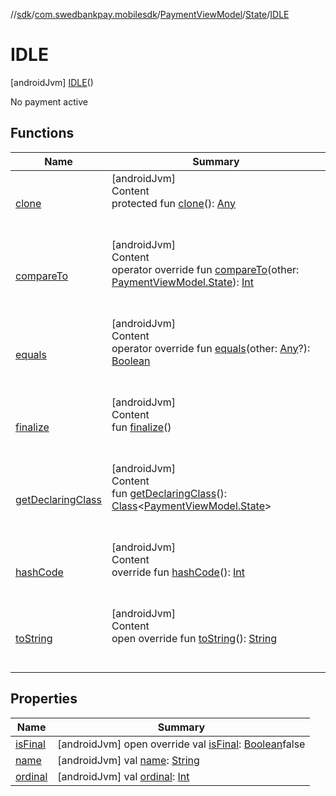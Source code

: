 //[sdk](../../../../../index.md)/[com.swedbankpay.mobilesdk](../../../index.md)/[PaymentViewModel](../../index.md)/[State](../index.md)/[IDLE](index.md)



# IDLE  
 [androidJvm] [IDLE](index.md)()  


No payment active

   


## Functions  
  
|  Name |  Summary | 
|---|---|
| <a name="kotlin/Enum/clone/#/PointingToDeclaration/"></a>[clone](../../../-re-order-purchase-indicator/-r-e-o-r-d-e-r-e-d/index.md#%5Bkotlin%2FEnum%2Fclone%2F%23%2FPointingToDeclaration%2F%5D%2FFunctions%2F2101262426)| <a name="kotlin/Enum/clone/#/PointingToDeclaration/"></a>[androidJvm]  <br>Content  <br>protected fun [clone](../../../-re-order-purchase-indicator/-r-e-o-r-d-e-r-e-d/index.md#%5Bkotlin%2FEnum%2Fclone%2F%23%2FPointingToDeclaration%2F%5D%2FFunctions%2F2101262426)(): [Any](https://kotlinlang.org/api/latest/jvm/stdlib/kotlin/-any/index.html)  <br><br><br>|
| <a name="kotlin/Enum/compareTo/#com.swedbankpay.mobilesdk.PaymentViewModel.State/PointingToDeclaration/"></a>[compareTo](../-f-a-i-l-u-r-e/index.md#%5Bkotlin%2FEnum%2FcompareTo%2F%23com.swedbankpay.mobilesdk.PaymentViewModel.State%2FPointingToDeclaration%2F%5D%2FFunctions%2F2101262426)| <a name="kotlin/Enum/compareTo/#com.swedbankpay.mobilesdk.PaymentViewModel.State/PointingToDeclaration/"></a>[androidJvm]  <br>Content  <br>operator override fun [compareTo](../-f-a-i-l-u-r-e/index.md#%5Bkotlin%2FEnum%2FcompareTo%2F%23com.swedbankpay.mobilesdk.PaymentViewModel.State%2FPointingToDeclaration%2F%5D%2FFunctions%2F2101262426)(other: [PaymentViewModel.State](../index.md)): [Int](https://kotlinlang.org/api/latest/jvm/stdlib/kotlin/-int/index.html)  <br><br><br>|
| <a name="kotlin/Enum/equals/#kotlin.Any?/PointingToDeclaration/"></a>[equals](../../../-re-order-purchase-indicator/-r-e-o-r-d-e-r-e-d/index.md#%5Bkotlin%2FEnum%2Fequals%2F%23kotlin.Any%3F%2FPointingToDeclaration%2F%5D%2FFunctions%2F2101262426)| <a name="kotlin/Enum/equals/#kotlin.Any?/PointingToDeclaration/"></a>[androidJvm]  <br>Content  <br>operator override fun [equals](../../../-re-order-purchase-indicator/-r-e-o-r-d-e-r-e-d/index.md#%5Bkotlin%2FEnum%2Fequals%2F%23kotlin.Any%3F%2FPointingToDeclaration%2F%5D%2FFunctions%2F2101262426)(other: [Any](https://kotlinlang.org/api/latest/jvm/stdlib/kotlin/-any/index.html)?): [Boolean](https://kotlinlang.org/api/latest/jvm/stdlib/kotlin/-boolean/index.html)  <br><br><br>|
| <a name="kotlin/Enum/finalize/#/PointingToDeclaration/"></a>[finalize](../../../-re-order-purchase-indicator/-r-e-o-r-d-e-r-e-d/index.md#%5Bkotlin%2FEnum%2Ffinalize%2F%23%2FPointingToDeclaration%2F%5D%2FFunctions%2F2101262426)| <a name="kotlin/Enum/finalize/#/PointingToDeclaration/"></a>[androidJvm]  <br>Content  <br>fun [finalize](../../../-re-order-purchase-indicator/-r-e-o-r-d-e-r-e-d/index.md#%5Bkotlin%2FEnum%2Ffinalize%2F%23%2FPointingToDeclaration%2F%5D%2FFunctions%2F2101262426)()  <br><br><br>|
| <a name="kotlin/Enum/getDeclaringClass/#/PointingToDeclaration/"></a>[getDeclaringClass](../../../-re-order-purchase-indicator/-r-e-o-r-d-e-r-e-d/index.md#%5Bkotlin%2FEnum%2FgetDeclaringClass%2F%23%2FPointingToDeclaration%2F%5D%2FFunctions%2F2101262426)| <a name="kotlin/Enum/getDeclaringClass/#/PointingToDeclaration/"></a>[androidJvm]  <br>Content  <br>fun [getDeclaringClass](../../../-re-order-purchase-indicator/-r-e-o-r-d-e-r-e-d/index.md#%5Bkotlin%2FEnum%2FgetDeclaringClass%2F%23%2FPointingToDeclaration%2F%5D%2FFunctions%2F2101262426)(): [Class](https://developer.android.com/reference/kotlin/java/lang/Class.html)<[PaymentViewModel.State](../index.md)>  <br><br><br>|
| <a name="kotlin/Enum/hashCode/#/PointingToDeclaration/"></a>[hashCode](../../../-re-order-purchase-indicator/-r-e-o-r-d-e-r-e-d/index.md#%5Bkotlin%2FEnum%2FhashCode%2F%23%2FPointingToDeclaration%2F%5D%2FFunctions%2F2101262426)| <a name="kotlin/Enum/hashCode/#/PointingToDeclaration/"></a>[androidJvm]  <br>Content  <br>override fun [hashCode](../../../-re-order-purchase-indicator/-r-e-o-r-d-e-r-e-d/index.md#%5Bkotlin%2FEnum%2FhashCode%2F%23%2FPointingToDeclaration%2F%5D%2FFunctions%2F2101262426)(): [Int](https://kotlinlang.org/api/latest/jvm/stdlib/kotlin/-int/index.html)  <br><br><br>|
| <a name="kotlin/Enum/toString/#/PointingToDeclaration/"></a>[toString](../../../-re-order-purchase-indicator/-r-e-o-r-d-e-r-e-d/index.md#%5Bkotlin%2FEnum%2FtoString%2F%23%2FPointingToDeclaration%2F%5D%2FFunctions%2F2101262426)| <a name="kotlin/Enum/toString/#/PointingToDeclaration/"></a>[androidJvm]  <br>Content  <br>open override fun [toString](../../../-re-order-purchase-indicator/-r-e-o-r-d-e-r-e-d/index.md#%5Bkotlin%2FEnum%2FtoString%2F%23%2FPointingToDeclaration%2F%5D%2FFunctions%2F2101262426)(): [String](https://kotlinlang.org/api/latest/jvm/stdlib/kotlin/-string/index.html)  <br><br><br>|


## Properties  
  
|  Name |  Summary | 
|---|---|
| <a name="com.swedbankpay.mobilesdk/PaymentViewModel.State.IDLE/isFinal/#/PointingToDeclaration/"></a>[isFinal](is-final.md)| <a name="com.swedbankpay.mobilesdk/PaymentViewModel.State.IDLE/isFinal/#/PointingToDeclaration/"></a> [androidJvm] open override val [isFinal](is-final.md): [Boolean](https://kotlinlang.org/api/latest/jvm/stdlib/kotlin/-boolean/index.html)false   <br>|
| <a name="com.swedbankpay.mobilesdk/PaymentViewModel.State.IDLE/name/#/PointingToDeclaration/"></a>[name](name.md)| <a name="com.swedbankpay.mobilesdk/PaymentViewModel.State.IDLE/name/#/PointingToDeclaration/"></a> [androidJvm] val [name](name.md): [String](https://kotlinlang.org/api/latest/jvm/stdlib/kotlin/-string/index.html)   <br>|
| <a name="com.swedbankpay.mobilesdk/PaymentViewModel.State.IDLE/ordinal/#/PointingToDeclaration/"></a>[ordinal](ordinal.md)| <a name="com.swedbankpay.mobilesdk/PaymentViewModel.State.IDLE/ordinal/#/PointingToDeclaration/"></a> [androidJvm] val [ordinal](ordinal.md): [Int](https://kotlinlang.org/api/latest/jvm/stdlib/kotlin/-int/index.html)   <br>|

